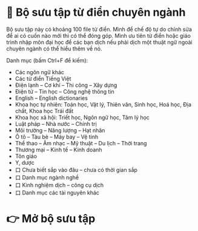# 📢 Bộ sưu tập từ điển chuyên ngành
Bộ sưu tập này có khoảng 100 file từ điển. Mình để chế độ tự do chỉnh sửa để ai có cuốn nào mới thì có thể đóng góp. Mình ưu tiên từ điển hoặc giáo trình nhập môn đại học để các bạn dịch nếu phải dịch một thuật ngữ ngoài chuyên ngành có thể hiểu thêm về nó.

Danh mục (bấm Ctrl+F để kiếm):

- Các ngôn ngữ khác
- Các từ điển Tiếng Việt
- Điện lạnh – Cơ khí – Thi công – Xây dựng
- Điện tử – Tin học – Công nghệ thông tin
- English – English dictionaries
- Khoa học tự nhiên: Toán học, Vật lý, Thiên văn, Sinh học, Hoá học, Địa chất, Khoa học Trái đất
- Khoa học xã hội: Triết học, Ngôn ngữ học, Tâm lý học
- Luật pháp – Nhà nước – Chính trị
- Môi trường – Năng lượng – Hạt nhân
- Ô tô – Tàu bè – Máy bay – Vệ tinh
- Thể thao – Âm nhạc – Mỹ thuật – Du lịch – Thời trang
- Thương mại – Kinh tế – Kinh doanh
- Tôn giáo
- Y, dược
- 口 Chưa biết sắp vào đâu – chưa có thời gian sắp
- 口 Danh mục ngành nghề 
- 口 Kinh nghiệm dịch – công cụ dịch
- 口 Danh mục các tài nguyên khác

# 👉 Mở bộ sưu tập
